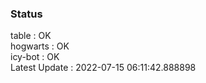 ### Status


table : OK  
hogwarts : OK  
icy-bot : OK  
Latest Update : 2022-07-15 06:11:42.888898
